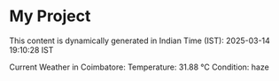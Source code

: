 # My Project

This content is dynamically generated in Indian Time (IST): 2025-03-14 19:10:28 IST


Current Weather in Coimbatore:
Temperature: 31.88 °C
Condition: haze
